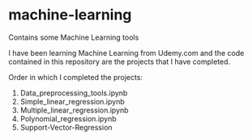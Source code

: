 # machine-learning
Contains some Machine Learning tools

I have been learning Machine Learning from Udemy.com and the code contained in this repository are the projects that I have completed.

Order in which I completed the projects:
1. Data_preprocessing_tools.ipynb
2. Simple_linear_regression.ipynb
3. Multiple_linear_regression.ipynb
4. Polynomial_regression.ipynb
5. Support-Vector-Regression
